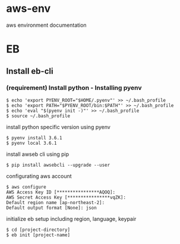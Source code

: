 # aws-env
aws environment documentation

# EB
## Install eb-cli
### (requirement) Install python - Installing pyenv
```
$ echo 'export PYENV_ROOT="$HOME/.pyenv"' >> ~/.bash_profile
$ echo 'export PATH="$PYENV_ROOT/bin:$PATH"' >> ~/.bash_profile
$ echo 'eval "$(pyenv init -)"' >> ~/.bash_profile
$ source ~/.bash_profile
```
install python specific version using pyenv
```
$ pyenv install 3.6.1
$ pyenv local 3.6.1
```
install awseb cli using pip
```
$ pip install awsebcli --upgrade --user
```
configurating aws account
```
$ aws configure
AWS Access Key ID [****************AQOQ]: 
AWS Secret Access Key [****************vqZK]: 
Default region name [ap-northeast-2]: 
Default output format [None]: json
```
initialize eb setup including region, language, keypair
```
$ cd [project-directory]
$ eb init [project-name]
```

